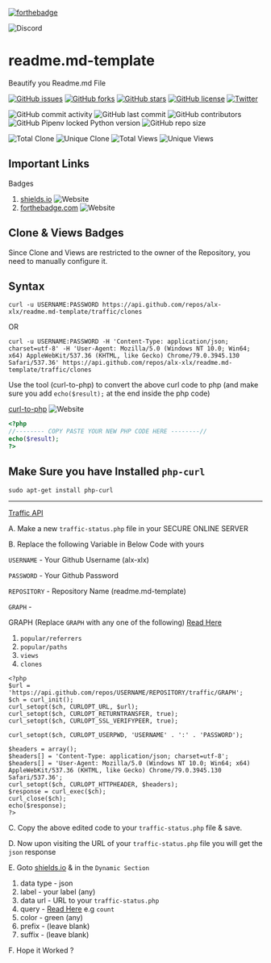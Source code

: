 [![forthebadge](https://forthebadge.com/images/badges/built-with-love.svg)](https://forthebadge.com)

![Discord](https://img.shields.io/discord/655868052860174357?label=Discord&logo=discord)
# readme.md-template 
 Beautify you Readme.md File


[![GitHub issues](https://img.shields.io/github/issues/alx-xlx/readme.md-template)](https://github.com/alx-xlx/readme.md-template/issues)
[![GitHub forks](https://img.shields.io/github/forks/alx-xlx/readme.md-template)](https://github.com/alx-xlx/readme.md-template/network)
[![GitHub stars](https://img.shields.io/github/stars/alx-xlx/readme.md-template)](https://github.com/alx-xlx/readme.md-template/stargazers)
[![GitHub license](https://img.shields.io/github/license/alx-xlx/readme.md-template)](https://github.com/alx-xlx/readme.md-template/blob/master/LICENSE)
[![Twitter](https://img.shields.io/twitter/url?label=Github&logo=github&style=social&url=http%3A%2F%2Fgithub.com%2Falx-xlx)](https://twitter.com/intent/tweet?text=Wow:&url=https%3A%2F%2Fgithub.com%2Falx-xlx%2Freadme.md-template)



![GitHub commit activity](https://img.shields.io/github/commit-activity/w/alx-xlx/readme.md-template?label=Commit%20Activity) ![GitHub last commit](https://img.shields.io/github/last-commit/alx-xlx/readme.md-template?color=success&label=Last%20Commit) ![GitHub contributors](https://img.shields.io/github/contributors/alx-xlx/readme.md-template?label=Contributors) ![GitHub Pipenv locked Python version](https://img.shields.io/github/pipenv/locked/python-version/alx-xlx/readme.md-template) ![GitHub repo size](https://img.shields.io/github/repo-size/alx-xlx/readme.md-template)

![Total Clone](https://img.shields.io/badge/dynamic/json?color=brightness&label=Total%20Clones&query=count&url=https%3A%2F%2Fviralcourse.online%2Ftools%2Fgithub-clone-status%2Fclone-status.php) ![Unique Clone](https://img.shields.io/badge/dynamic/json?color=brightness&label=Unique%20Clones&query=uniques&url=https%3A%2F%2Fviralcourse.online%2Ftools%2Fgithub-clone-status%2Fclone-status.php) ![Total Views](https://img.shields.io/badge/dynamic/json?color=brightness&label=Total%20Views&query=count&url=https%3A%2F%2Fviralcourse.online%2Ftools%2Fgithub-clone-status%2Fviews-status.php) ![Unique Views](https://img.shields.io/badge/dynamic/json?color=brightness&label=Unique%20Views&query=uniques&url=https%3A%2F%2Fviralcourse.online%2Ftools%2Fgithub-clone-status%2Fviews-status.php)

## Important Links

Badges
1. [shields.io](https://shields.io/category/build) ![Website](https://img.shields.io/website?down_message=down&up_message=up&url=https%3A%2F%2Fshields.io)
2. [forthebadge.com](https://forthebadge.com/) ![Website](https://img.shields.io/website?down_message=down&up_message=up&url=https%3A%2F%2Fforthebadge.com%2F)

<!-- https://stackoverflow.com/questions/33999475/prevent-direct-url-access-to-php-file/33999539

https://stackoverflow.com/questions/356705/how-to-send-a-header-using-a-http-request-through-a-curl-call

https://stackoverflow.com/questions/1939609/convert-command-line-curl-to-php-curl -->

## Clone & Views Badges

Since Clone and Views are restricted to the owner of the Repository, you need to manually configure it.

## Syntax
```
curl -u USERNAME:PASSWORD https://api.github.com/repos/alx-xlx/readme.md-template/traffic/clones
```

OR

```
curl -u USERNAME:PASSWORD -H 'Content-Type: application/json; charset=utf-8' -H 'User-Agent: Mozilla/5.0 (Windows NT 10.0; Win64; x64) AppleWebKit/537.36 (KHTML, like Gecko) Chrome/79.0.3945.130 Safari/537.36' https://api.github.com/repos/alx-xlx/readme.md-template/traffic/clones
```

Use the tool (curl-to-php) to convert the above curl code to php (and make sure you add `echo($result);` at the end inside the php code)

[curl-to-php](https://incarnate.github.io/curl-to-php) ![Website](https://img.shields.io/website?down_message=down&style=plastic&up_message=up&url=https%3A%2F%2Fincarnate.github.io%2Fcurl-to-php)

```php
<?php
//-------- COPY PASTE YOUR NEW PHP CODE HERE --------//
echo($result);
?>
```
## Make Sure you have Installed `php-curl`

`sudo apt-get install php-curl`

---

[Traffic API](https://developer.github.com/v3/repos/traffic/)

A. Make a new `traffic-status.php` file in your SECURE ONLINE SERVER

B. Replace the following Variable in Below Code with yours

`USERNAME` - Your Github Username (alx-xlx)

`PASSWORD` - Your Github Password 

`REPOSITORY` - Repository Name (readme.md-template)

`GRAPH` - 

GRAPH  (Replace `GRAPH` with any one of the following) [Read Here](https://developer.github.com/v3/repos/traffic/)
1. `popular/referrers`
2. `popular/paths`
3. `views`                  
4. `clones`                


```
<?php
$url = 'https://api.github.com/repos/USERNAME/REPOSITORY/traffic/GRAPH';
$ch = curl_init();
curl_setopt($ch, CURLOPT_URL, $url);
curl_setopt($ch, CURLOPT_RETURNTRANSFER, true);
curl_setopt($ch, CURLOPT_SSL_VERIFYPEER, true);

curl_setopt($ch, CURLOPT_USERPWD, 'USERNAME' . ':' . 'PASSWORD');

$headers = array();
$headers[] = 'Content-Type: application/json; charset=utf-8';
$headers[] = 'User-Agent: Mozilla/5.0 (Windows NT 10.0; Win64; x64) AppleWebKit/537.36 (KHTML, like Gecko) Chrome/79.0.3945.130 Safari/537.36';
curl_setopt($ch, CURLOPT_HTTPHEADER, $headers);
$response = curl_exec($ch);
curl_close($ch);
echo($response);
?>
```

C. Copy the above edited code to your `traffic-status.php` file & save.

D. Now upon visiting the URL of your `traffic-status.php` file you will get the `json` response

E. Goto [shields.io](https://shields.io/) & in the `Dynamic Section`
1. data type - json
2. label - your label (any)
3. data url - URL to your `traffic-status.php`
4. query - [Read Here](https://developer.github.com/v3/repos/traffic/) e.g `count`
5. color - green (any)
6. prefix - (leave blank)
7. suffix - (leave blank)

F. Hope it Worked ?





